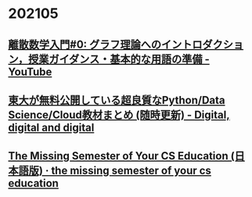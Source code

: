 # 202105

## [離散数学入門#0: グラフ理論へのイントロダクション，授業ガイダンス・基本的な用語の準備 - YouTube](https://www.youtube.com/watch?v=d0KPWURyFIs)

## [東大が無料公開している超良質なPython/Data Science/Cloud教材まとめ (随時更新) - Digital, digital and digital](https://digitaldigital.hatenablog.com/entry/2020/07/21/104040)

## [The Missing Semester of Your CS Education (日本語版) · the missing semester of your cs education](https://missing-semester-jp.github.io/)

